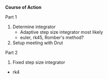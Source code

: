 **Course of Action**

Part 1
1. Determine integrator
   - Adaptive step size integrator most likely
   - euler, rk45, Romber's method?
2. Setup meeting with Drut

Part 2
1. Fixed step size integrator
  - rk4
